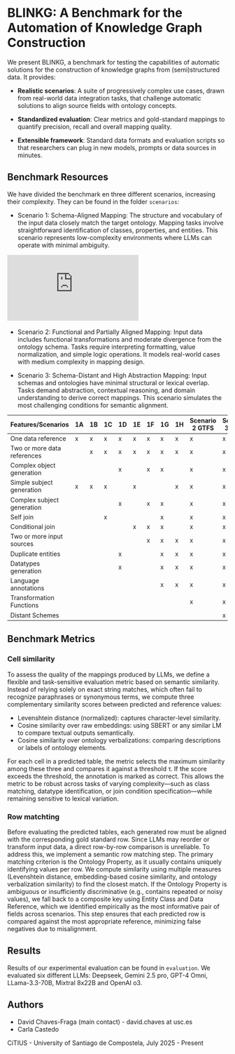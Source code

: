 # BLINKG: A Benchmark for the Automation of Knowledge Graph Construction 

We present BLINKG, a benchmark for testing the capabilities of automatic solutions for the construction of
knowledge graphs from (semi)structured data. It provides:

- **Realistic scenarios**: A suite of progressively complex use cases, drawn from real-world data integration tasks, that challenge automatic solutions to align source fields with ontology concepts.

- **Standardized evaluation**: Clear metrics and gold-standard mappings to quantify precision, recall and overall mapping quality.

- **Extensible framework**: Standard data formats and evaluation scripts so that researchers can plug in new models, prompts or data sources in minutes.



## Benchmark Resources
We have divided the benchmark en three different scenarios, increasing their complexity. They can be found in the folder `scenarios`:

- Scenario 1: Schema-Aligned Mapping:
The structure and vocabulary of the input data closely match the target ontology. Mapping tasks involve straightforward identification of classes, properties, and entities. This scenario represents low-complexity environments where LLMs can operate with minimal ambiguity.

![Ontology Scenario 1](https://github.com/carlacastedo/blinkg/blob/f3de34c28442ee17fe366e1d73e90c7fb4cd7075/figures/ontology1.pdf "Ontology Scenario 1")

- Scenario 2: Functional and Partially Aligned Mapping:
Input data includes functional transformations and moderate divergence from the ontology schema. Tasks require interpreting formatting, value normalization, and simple logic operations. It models real-world cases with medium complexity in mapping design.

- Scenario 3: Schema-Distant and High Abstraction Mapping:
Input schemas and ontologies have minimal structural or lexical overlap. Tasks demand abstraction, contextual reasoning, and domain understanding to derive correct mappings. This scenario simulates the most challenging conditions for semantic alignment.


| Features/Scenarios       | 1A | 1B | 1C | 1D | 1E | 1F | 1G | 1H | Scenario 2 GTFS | Scenario 3 PPDS |
|--------------------------|----|----|----|----|----|----|----|----|-----------------|-----------------|
| One data reference       | x  | x  | x  | x  | x  | x  | x  | x  | x               | x               |
| Two or more data references |  | x  | x  | x  | x  | x  | x  | x  | x               | x               |
| Complex object generation |  |  |  | x  |  | x  | x  |  | x               | x               |
| Simple subject generation | x | x | x |  | x |  |  | x | x               | x               |
| Complex subject generation |  |  |  | x |  | x | x |  | x               | x               |
| Self join                |  |  | x |  |  |  | x |  | x               | x               |
| Conditional join         |  |  |  |  | x | x | x |  | x               | x               |
| Two or more input sources |  |  |  |  |  | x | x | x | x               | x               |
| Duplicate entities       |  |  |  | x |  |  | x | x | x               | x               |
| Datatypes generation     |  |  |  | x |  |  | x | x | x               | x               |
| Language annotations     |  |  |  |  |  |  | x | x | x               | x               |
| Transformation Functions |   |   |   |   |   |   |   |   | x               | x               |
| Distant Schemes          |   |   |   |   |   |   |   |   |                | x               |


## Benchmark Metrics

### Cell similarity 
To assess the quality of the mappings produced by LLMs, we define a flexible and task-sensitive evaluation metric based on semantic similarity. Instead of relying solely on exact string matches, which often fail to recognize paraphrases or synonymous terms, we compute three complementary similarity scores between predicted and reference values:
- Levenshtein distance (normalized): captures character-level similarity.
- Cosine similarity over raw embeddings: using SBERT or any similar LM to compare textual outputs semantically.
- Cosine similarity over ontology verbalizations: comparing descriptions or labels of ontology elements.

For each cell in a predicted table, the metric selects the maximum similarity among these three and compares it against a threshold τ. If the score exceeds the threshold, the annotation is marked as correct. This allows the metric to be robust across tasks of varying complexity—such as class matching, datatype identification, or join condition specification—while remaining sensitive to lexical variation.

### Row matchting
Before evaluating the predicted tables, each generated row must be aligned with the corresponding gold standard row. Since LLMs may reorder or transform input data, a direct row-by-row comparison is unreliable. To address this, we implement a semantic row matching step.
The primary matching criterion is the Ontology Property, as it usually contains uniquely identifying values per row. We compute similarity using multiple measures (Levenshtein distance, embedding-based cosine similarity, and ontology verbalization similarity) to find the closest match.
If the Ontology Property is ambiguous or insufficiently discriminative (e.g., contains repeated or noisy values), we fall back to a composite key using Entity Class and Data Reference, which we identified empirically as the most informative pair of fields across scenarios.
This step ensures that each predicted row is compared against the most appropriate reference, minimizing false negatives due to misalignment.


## Results

Results of our experimental evaluation can be found in `evaluation`. We evaluated six different LLMs: 
Deepseek, Gemini 2.5 pro, GPT-4 Omni, LLama-3.3-70B, Mixtral 8x22B and OpenAI o3. 


## Authors

- David Chaves-Fraga (main contact) - david.chaves at usc.es
- Carla Castedo


CiTIUS - University of Santiago de Compostela, July 2025 - Present
